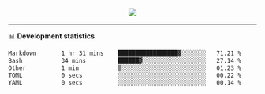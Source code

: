 <h3 align="center">
  <a href="https://github.com/hwalker928">
      <img src="https://github-profile-trophy.vercel.app/?username=hwalker928&no-bg=true&no-frame=true">
  </a>
</h3>


<hr>

📊 **Development statistics**

<!--START_SECTION:waka-->

```txt
Markdown       1 hr 31 mins    █████████████████▓░░░░░░░   71.21 %
Bash           34 mins         ██████▓░░░░░░░░░░░░░░░░░░   27.14 %
Other          1 min           ▒░░░░░░░░░░░░░░░░░░░░░░░░   01.23 %
TOML           0 secs          ░░░░░░░░░░░░░░░░░░░░░░░░░   00.22 %
YAML           0 secs          ░░░░░░░░░░░░░░░░░░░░░░░░░   00.14 %
```

<!--END_SECTION:waka-->
